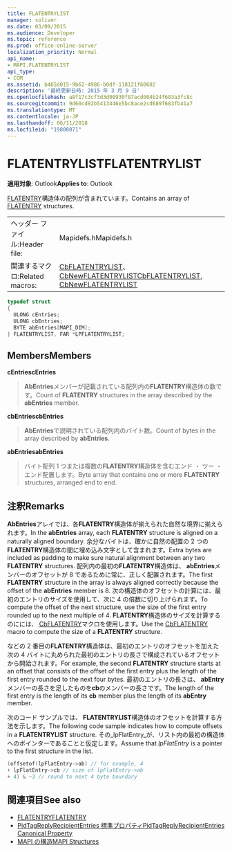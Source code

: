 ```yaml
---
title: FLATENTRYLIST
manager: soliver
ms.date: 03/09/2015
ms.audience: Developer
ms.topic: reference
ms.prod: office-online-server
localization_priority: Normal
api_name:
- MAPI.FLATENTRYLIST
api_type:
- COM
ms.assetid: b465d015-9b62-4986-b0df-118121f60602
description: '最終更新日時: 2015 年 3 月 9 日'
ms.openlocfilehash: a8f17c3cf3d3d00930f87acd004b24f683a3fc8c
ms.sourcegitcommit: 9d60cd82b5413446e5bc8ace2cd689f683fb41a7
ms.translationtype: MT
ms.contentlocale: ja-JP
ms.lasthandoff: 06/11/2018
ms.locfileid: "19800071"
---
```

# <a name="flatentrylist"></a><span data-ttu-id="0db7a-103">FLATENTRYLIST</span><span class="sxs-lookup"><span data-stu-id="0db7a-103">FLATENTRYLIST</span></span>

<span data-ttu-id="0db7a-104">**適用対象**: Outlook</span><span class="sxs-lookup"><span data-stu-id="0db7a-104">**Applies to**: Outlook</span></span> 
  
<span data-ttu-id="0db7a-105">[FLATENTRY](flatentry.md)構造体の配列が含まれています。</span><span class="sxs-lookup"><span data-stu-id="0db7a-105">Contains an array of [FLATENTRY](flatentry.md) structures.</span></span> 
  
|||
|:-----|:-----|
|<span data-ttu-id="0db7a-106">ヘッダー ファイル:</span><span class="sxs-lookup"><span data-stu-id="0db7a-106">Header file:</span></span>  <br/> |<span data-ttu-id="0db7a-107">Mapidefs.h</span><span class="sxs-lookup"><span data-stu-id="0db7a-107">Mapidefs.h</span></span>  <br/> |
|<span data-ttu-id="0db7a-108">関連するマクロ:</span><span class="sxs-lookup"><span data-stu-id="0db7a-108">Related macros:</span></span>  <br/> |<span data-ttu-id="0db7a-109">[CbFLATENTRYLIST](cbflatentrylist.md)、 [CbNewFLATENTRYLIST](cbnewflatentrylist.md)</span><span class="sxs-lookup"><span data-stu-id="0db7a-109">[CbFLATENTRYLIST](cbflatentrylist.md), [CbNewFLATENTRYLIST](cbnewflatentrylist.md)</span></span> <br/> |
   
```cpp
typedef struct
{
  ULONG cEntries;
  ULONG cbEntries;
  BYTE abEntries[MAPI_DIM];
} FLATENTRYLIST, FAR *LPFLATENTRYLIST;

```

## <a name="members"></a><span data-ttu-id="0db7a-110">Members</span><span class="sxs-lookup"><span data-stu-id="0db7a-110">Members</span></span>

<span data-ttu-id="0db7a-111">**cEntries**</span><span class="sxs-lookup"><span data-stu-id="0db7a-111">**cEntries**</span></span>
  
> <span data-ttu-id="0db7a-112">**AbEntries**メンバーが記載されている配列内の**FLATENTRY**構造体の数です。</span><span class="sxs-lookup"><span data-stu-id="0db7a-112">Count of **FLATENTRY** structures in the array described by the **abEntries** member.</span></span> 
    
<span data-ttu-id="0db7a-113">**cbEntries**</span><span class="sxs-lookup"><span data-stu-id="0db7a-113">**cbEntries**</span></span>
  
> <span data-ttu-id="0db7a-114">**AbEntries**で説明されている配列内のバイト数。</span><span class="sxs-lookup"><span data-stu-id="0db7a-114">Count of bytes in the array described by **abEntries**.</span></span> 
    
<span data-ttu-id="0db7a-115">**abEntries**</span><span class="sxs-lookup"><span data-stu-id="0db7a-115">**abEntries**</span></span>
  
> <span data-ttu-id="0db7a-116">バイト配列 1 つまたは複数の**FLATENTRY**構造体を含むエンド ・ ツー ・ エンド配置します。</span><span class="sxs-lookup"><span data-stu-id="0db7a-116">Byte array that contains one or more **FLATENTRY** structures, arranged end to end.</span></span> 
    
## <a name="remarks"></a><span data-ttu-id="0db7a-117">注釈</span><span class="sxs-lookup"><span data-stu-id="0db7a-117">Remarks</span></span>

<span data-ttu-id="0db7a-118">**AbEntries**アレイでは、各**FLATENTRY**構造体が揃えられた自然な境界に揃えられます。</span><span class="sxs-lookup"><span data-stu-id="0db7a-118">In the **abEntries** array, each **FLATENTRY** structure is aligned on a naturally aligned boundary.</span></span> <span data-ttu-id="0db7a-119">余分なバイトは、確かに自然の配置の 2 つの**FLATENTRY**構造体の間に埋め込み文字として含まれます。</span><span class="sxs-lookup"><span data-stu-id="0db7a-119">Extra bytes are included as padding to make sure natural alignment between any two **FLATENTRY** structures.</span></span> <span data-ttu-id="0db7a-120">配列内の最初の**FLATENTRY**構造体は、 **abEntries**メンバーのオフセットが 8 であるために常に、正しく配置されます。</span><span class="sxs-lookup"><span data-stu-id="0db7a-120">The first **FLATENTRY** structure in the array is always aligned correctly because the offset of the **abEntries** member is 8.</span></span> <span data-ttu-id="0db7a-121">次の構造体のオフセットの計算には、最初のエントリのサイズを使用して、次に 4 の倍数に切り上げられます。</span><span class="sxs-lookup"><span data-stu-id="0db7a-121">To compute the offset of the next structure, use the size of the first entry rounded up to the next multiple of 4.</span></span> <span data-ttu-id="0db7a-122">**FLATENTRY**構造体のサイズを計算するのにには、 [CbFLATENTRY](cbflatentry.md)マクロを使用します。</span><span class="sxs-lookup"><span data-stu-id="0db7a-122">Use the [CbFLATENTRY](cbflatentry.md) macro to compute the size of a **FLATENTRY** structure.</span></span> 
  
<span data-ttu-id="0db7a-123">などの 2 番目の**FLATENTRY**構造体は、最初のエントリのオフセットを加えた次の 4 バイトに丸められた最初のエントリの長さで構成されているオフセットから開始されます。</span><span class="sxs-lookup"><span data-stu-id="0db7a-123">For example, the second **FLATENTRY** structure starts at an offset that consists of the offset of the first entry plus the length of the first entry rounded to the next four bytes.</span></span> <span data-ttu-id="0db7a-124">最初のエントリの長さは、 **abEntry**メンバーの長さを足したものを**cb**のメンバーの長さです。</span><span class="sxs-lookup"><span data-stu-id="0db7a-124">The length of the first entry is the length of its **cb** member plus the length of its **abEntry** member.</span></span> 
  
<span data-ttu-id="0db7a-125">次のコード サンプルでは、 **FLATENTRYLIST**構造体のオフセットを計算する方法を示します。</span><span class="sxs-lookup"><span data-stu-id="0db7a-125">The following code sample indicates how to compute offsets in a **FLATENTRYLIST** structure.</span></span> <span data-ttu-id="0db7a-126">その_lpFlatEntry_が、リスト内の最初の構造体へのポインターであることと仮定します。</span><span class="sxs-lookup"><span data-stu-id="0db7a-126">Assume that  _lpFlatEntry_ is a pointer to the first structure in the list.</span></span> 
  
```cpp
(offsetof(lpFlatEntry->ab) // for example, 4
+ lpFlatEntry->cb // size of lpFlatEntry->ab 
+ 4) & ~3 // round to next 4 byte boundary
```

## <a name="see-also"></a><span data-ttu-id="0db7a-127">関連項目</span><span class="sxs-lookup"><span data-stu-id="0db7a-127">See also</span></span>

- [<span data-ttu-id="0db7a-128">FLATENTRY</span><span class="sxs-lookup"><span data-stu-id="0db7a-128">FLATENTRY</span></span>](flatentry.md)
- [<span data-ttu-id="0db7a-129">PidTagReplyRecipientEntries 標準プロパティ</span><span class="sxs-lookup"><span data-stu-id="0db7a-129">PidTagReplyRecipientEntries Canonical Property</span></span>](pidtagreplyrecipiententries-canonical-property.md)
- [<span data-ttu-id="0db7a-130">MAPI の構造</span><span class="sxs-lookup"><span data-stu-id="0db7a-130">MAPI Structures</span></span>](mapi-structures.md)

